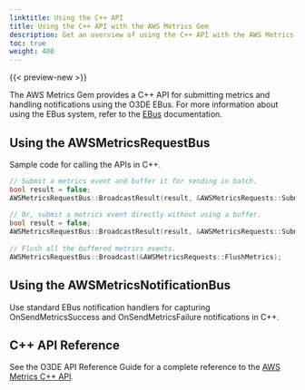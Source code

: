 ```yaml
---
linktitle: Using the C++ API
title: Using the C++ API with the AWS Metrics Gem
description: Get an overview of using the C++ API with the AWS Metrics Gem in Open 3D Engine (O3DE).
toc: true
weight: 400
---
```


{{< preview-new >}}

The AWS Metrics Gem provides a C++ API for submitting metrics and handling notifications using the O3DE EBus. For more information about using the EBus system, refer to the [EBus](/docs/user-guide/engine/ebus) documentation.

## Using the AWSMetricsRequestBus

Sample code for calling the APIs in C++.

```cpp
// Submit a metrics event and buffer it for sending in batch.
bool result = false;
AWSMetricsRequestBus::BroadcastResult(result, &AWSMetricsRequests::SubmitMetrics, metricsAttributes, 0, "C++", true);
 
// Or, submit a metrics event directly without using a buffer.
bool result = false;
AWSMetricsRequestBus::BroadcastResult(result, &AWSMetricsRequests::SubmitMetrics, metricsAttributes, 0, "C++", false);
 
// Flush all the buffered metrics events.
AWSMetricsRequestBus::Broadcast(&AWSMetricsRequests::FlushMetrics);
```

## Using the AWSMetricsNotificationBus

Use standard EBus notification handlers for capturing OnSendMetricsSuccess and OnSendMetricsFailure notifications in C++.

## C++ API Reference

See the O3DE API Reference Guide for a complete reference to the [AWS Metrics C++ API](/docs/api/gems/awsmetrics).
